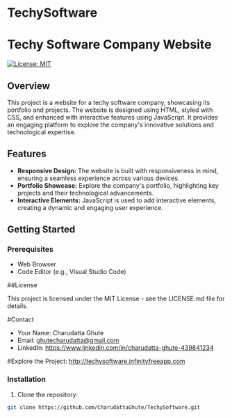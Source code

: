 # TechySoftware

# Techy Software Company Website

[![License: MIT](https://img.shields.io/badge/License-MIT-yellow.svg)](https://opensource.org/licenses/MIT)

## Overview

This project is a website for a techy software company, showcasing its portfolio and projects. The website is designed using HTML, styled with CSS, and enhanced with interactive features using JavaScript. It provides an engaging platform to explore the company's innovative solutions and technological expertise.

## Features

- **Responsive Design:** The website is built with responsiveness in mind, ensuring a seamless experience across various devices.
- **Portfolio Showcase:** Explore the company's portfolio, highlighting key projects and their technological advancements.
- **Interactive Elements:** JavaScript is used to add interactive elements, creating a dynamic and engaging user experience.

## Getting Started

### Prerequisites

- Web Browser
- Code Editor (e.g., Visual Studio Code)

##License

This project is licensed under the MIT License - see the LICENSE.md file for details.

#Contact
- Your Name: Charudatta Ghute
- Email: ghutecharudatta@gmail.com
- LinkedIn: https://www.linkedin.com/in/charudatta-ghute-439841234
  
#Explore the Project: http://techysoftware.infinityfreeapp.com


### Installation

1. Clone the repository:

```bash
git clone https://github.com/CharudattaGhute/TechySoftware.git

